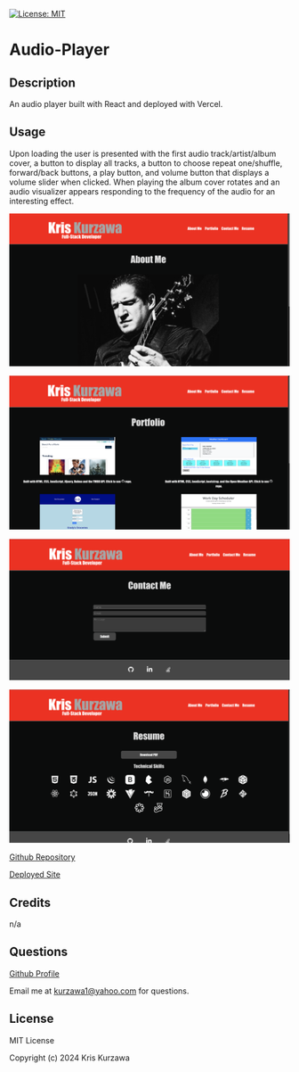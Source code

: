 [![License: MIT](https://img.shields.io/badge/License-MIT-yellow.svg)](https://opensource.org/licenses/MIT)

# Audio-Player

## Description

An audio player built with React and deployed with Vercel.  

## Usage

Upon loading the user is presented with the first audio track/artist/album cover, a button to display all tracks, a button to choose repeat one/shuffle, forward/back buttons, a play button, and volume button that displays a volume slider when clicked.  When playing the album cover rotates and an audio visualizer appears responding to the frequency of the audio for an interesting effect.

![screenshot1](https://github.com/KKurzawa/React-Portfolio/blob/main/public/Screenshot1.png)

![screenshot2](https://github.com/KKurzawa/React-Portfolio/blob/main/public/Screenshot2.png)

![screenshot3](https://github.com/KKurzawa/React-Portfolio/blob/main/public/Screenshot4.png)

![screenshot4](https://github.com/KKurzawa/React-Portfolio/blob/main/public/Screenshot3.png)

[Github Repository](https://github.com/KKurzawa/AudioPlayer)

[Deployed Site](https://audio-player-ten-eta.vercel.app/)

## Credits

n/a

## Questions

[Github Profile](https://github.com/KKurzawa)

Email me at kurzawa1@yahoo.com for questions.

## License

MIT License

Copyright (c) 2024 Kris Kurzawa



